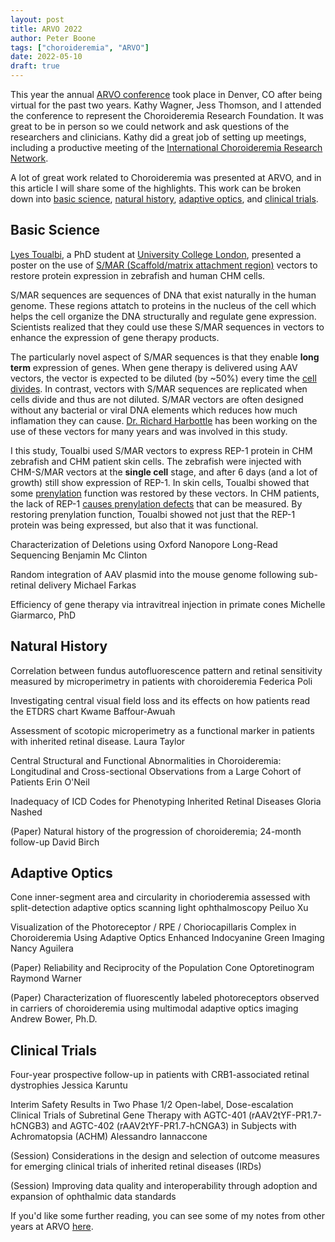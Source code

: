 ```yaml
---
layout: post
title: ARVO 2022
author: Peter Boone
tags: ["choroideremia", "ARVO"]
date: 2022-05-10
draft: true
---
```


This year the annual [ARVO conference](https://www.arvo.org/annual-meeting/) took place in Denver, CO after being virtual for the past two years. Kathy Wagner, Jess Thomson, and I attended the conference to represent the Choroideremia Research Foundation. It was great to be in person so we could network and ask questions of the researchers and clinicians. Kathy did a great job of setting up meetings, including a productive meeting of the [International Choroideremia Research Network](https://www.curechm.org/icrn/).

A lot of great work related to Choroideremia was presented at ARVO, and in this article I will share some of the highlights. This work can be broken down into [basic science](#basic-science), [natural history](#natural-history), [adaptive optics](#adaptive-optics), and [clinical trials](#clinical-trials).

## Basic Science

[Lyes Toualbi](https://pubmed.ncbi.nlm.nih.gov/?term=Toualbi+L&cauthor_id=33652562), a PhD student at [University College London](https://www.ucl.ac.uk/), presented a poster on the use of [S/MAR (Scaffold/matrix attachment region)](https://en.wikipedia.org/wiki/Scaffold/matrix_attachment_region) vectors to restore protein expression in zebrafish and human CHM cells.

S/MAR sequences are sequences of DNA that exist naturally in the human genome. These regions attatch to proteins in the nucleus of the cell which helps the cell organize the DNA structurally and regulate gene expression. Scientists realized that they could use these S/MAR sequences in vectors to enhance the expression of gene therapy products.

The particularly novel aspect of S/MAR sequences is that they enable __long term__ expression of genes. When gene therapy is delivered using AAV vectors, the vector is expected to be diluted (by ~50%) every time the [cell divides](https://www.nature.com/articles/s41598-020-78521-w#:~:text=The%20episomal%20nature%20of%20the%20recombinant%20genome%20does%20make%20it%20sensitive%20to%20dilution%20via%20cell%20division%2C%20however%2C%20active%20AAV%20genomes%20have%20been%20found%20in%20human%20post%2Dmortem%20tissue%2010%C2%A0years%20following%20delivery%20to%20non%2Ddividing%20cells28). In contrast, vectors with S/MAR sequences are replicated when cells divide and thus are not diluted. S/MAR vectors are often designed without any bacterial or viral DNA elements which reduces how much inflamation they can cause. [Dr. Richard Harbottle](https://www.dkfz.de/en/dna-vektoren/index.php) has been working on the use of these vectors for many years and was involved in this study. 

I this study, Toualbi used S/MAR vectors to express REP-1 protein in CHM zebrafish and CHM patient skin cells. The zebrafish were injected with CHM-S/MAR vectors at the __single cell__ stage, and after 6 days (and a lot of growth) still show expression of REP-1. In skin cells, Toualbi showed that some [prenylation](https://en.wikipedia.org/wiki/Prenylation) function was restored by these vectors. In CHM patients, the lack of REP-1 [causes prenylation defects](https://pubmed.ncbi.nlm.nih.gov/11412856/) that can be measured. By restoring prenylation function, Toualbi showed not just that the REP-1 protein was being expressed, but also that it was functional.


Characterization of Deletions using Oxford Nanopore Long-Read Sequencing
Benjamin Mc Clinton


Random integration of AAV plasmid into the mouse genome following sub-retinal delivery
Michael Farkas

Efficiency of gene therapy via intravitreal injection in primate cones
Michelle Giarmarco, PhD


## Natural History

Correlation between fundus autofluorescence pattern and retinal sensitivity measured by microperimetry in patients with choroideremia
Federica Poli

Investigating central visual field loss and its effects on how patients read the ETDRS chart
Kwame Baffour-Awuah

Assessment of scotopic microperimetry as a functional marker in patients with inherited retinal disease.
Laura Taylor

Central Structural and Functional Abnormalities in Choroideremia: Longitudinal and Cross-sectional Observations from a Large Cohort of Patients
Erin O'Neil

Inadequacy of ICD Codes for Phenotyping Inherited Retinal Diseases
Gloria Nashed

(Paper) Natural history of the progression of choroideremia; 24-month follow-up
David Birch


## Adaptive Optics

Cone inner-segment area and circularity in chorioderemia assessed with split-detection adaptive optics scanning light ophthalmoscopy
Peiluo Xu

Visualization of the Photoreceptor / RPE / Choriocapillaris Complex in Choroideremia Using Adaptive Optics Enhanced Indocyanine Green Imaging
Nancy Aguilera

(Paper) Reliability and Reciprocity of the Population Cone Optoretinogram
Raymond Warner

(Paper) Characterization of fluorescently labeled photoreceptors observed in carriers of choroideremia using multimodal adaptive optics imaging
Andrew Bower, Ph.D.


## Clinical Trials


Four-year prospective follow-up in patients with CRB1-associated retinal dystrophies
Jessica Karuntu

Interim Safety Results in Two Phase 1/2 Open-label, Dose-escalation Clinical Trials of Subretinal Gene Therapy with AGTC-401 (rAAV2tYF-PR1.7-hCNGB3) and AGTC-402 (rAAV2tYF-PR1.7-hCNGA3) in Subjects with Achromatopsia (ACHM)
Alessandro Iannaccone


(Session) Considerations in the design and selection of outcome measures for emerging clinical trials of inherited retinal diseases (IRDs)

(Session) Improving data quality and interoperability through adoption and expansion of ophthalmic data standards

If you'd like some further reading, you can see some of my notes from other years at ARVO [here](/tags/arvo).